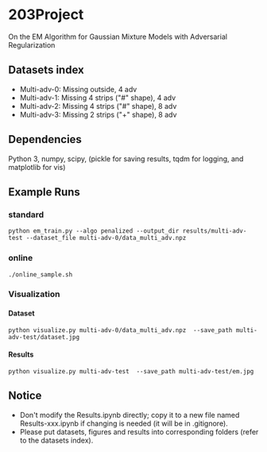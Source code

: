 # 203Project
On the EM Algorithm for Gaussian Mixture Models with Adversarial Regularization

## Datasets index
- Multi-adv-0: Missing outside, 4 adv
- Multi-adv-1: Missing 4 strips ("#" shape), 4 adv
- Multi-adv-2: Missing 4 strips ("#" shape), 8 adv
- Multi-adv-3: Missing 2 strips ("+" shape), 8 adv

## Dependencies
Python 3, numpy, scipy, (pickle for saving results, tqdm for logging, and matplotlib for vis)

## Example Runs
### standard
```
python em_train.py --algo penalized --output_dir results/multi-adv-test --dataset_file multi-adv-0/data_multi_adv.npz
```
### online
```
./online_sample.sh
```
### Visualization
#### Dataset
```
python visualize.py multi-adv-0/data_multi_adv.npz  --save_path multi-adv-test/dataset.jpg
```
#### Results
```
python visualize.py multi-adv-test  --save_path multi-adv-test/em.jpg
```
## Notice
- Don't modify the Results.ipynb directly; copy it to a new file named Results-xxx.ipynb if changing is needed (it will be in .gitignore).
- Please put datasets, figures and results into corresponding folders (refer to the datasets index).

